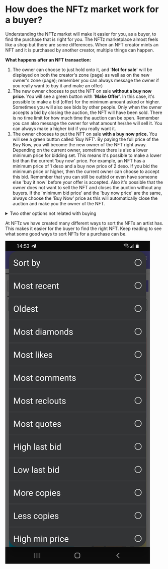 # How does the NFTz market work for a buyer?

Understanding the NFTz market will make it easier for you, as a buyer, to find the purchase that is right for you. The NFTz marketplace almost feels like a shop but there are some differences. When an NFT creator mints an NFT and it is purchased by another creator, multiple things can happen.&#x20;



**What happens after an NFT transaction:**

1. The owner can choose to just hold onto it, and '**Not for sale**' will be displayed on both the creator's zone (page) as well as on the new owner's zone (page); remember you can always message the owner if you really want to buy it and make an offer) &#x20;
2. The new owner chooses to put the NFT on sale **without a buy now** **price**.  You will see a green button with '**Make Offer**'. In this case, it's possible to make a bid (offer) for the minimum amount asked or higher. Sometimes you will also see bids by other people. Only when the owner accepts a bid by closing the auction, the NFT will have been sold. There is no time limit for how much time the auction can be open. Remember you can also message the owner for what amount he/she will sell it. You can always make a higher bid if you really want it.  &#x20;
3. The owner chooses to put the NFT on sale **with a buy now price.** You will see a green button called 'Buy NFT'. By paying the full price of the Buy Now, you will become the new owner of the NFT right away. Depending on the current owner, sometimes there is also a lower minimum price for bidding set. This means it's possible to make a lower bid than the current 'buy now' price.  For example, an NFT has a minimum price of 1 deso and a buy now price of 2 deso. If you bid the minimum price or higher, then the current owner can choose to accept this bid. Remember that you can still be outbid or even have someone else 'buy it now' before your offer is accepted. Also it's possible that the owner does not want to sell the NFT and closes the auction without any buyers. If the 'minimum bid price' and the 'buy now price' are the same, always choose the 'Buy Now' price as this will automatically close the auction and make you the owner of the NFT.

<details>

<summary>Two other options not related with buying</summary>

4\. The owner chooses to transfer the NFT to another creator. This happens sometimes if creators trade NFTs with each other or want to gift somebody.

5\. The owner chooses to burn the NFT. If this happens the NFT is removed from the blockchain and will be shown as a post instead of an NFT.&#x20;

</details>



At NFTz we have created many different ways to sort the NFTs an artist has. This makes it easier for the buyer to find the right NFT. Keep reading to see what some good ways to sort NFTs for a purchase can be.

![](../../.gitbook/assets/Sorting.jpg)



